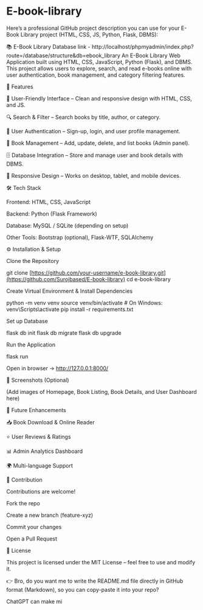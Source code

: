 # E-book-library
Here’s a professional GitHub project description you can use for your E-Book Library project (HTML, CSS, JS, Python, Flask, DBMS):

📚 E-Book Library
Database link - http://localhost/phpmyadmin/index.php?route=/database/structure&db=ebook_library
An E-Book Library Web Application built using HTML, CSS, JavaScript, Python (Flask), and DBMS.
This project allows users to explore, search, and read e-books online with user authentication, book management, and category filtering features.

🚀 Features

📖 User-Friendly Interface – Clean and responsive design with HTML, CSS, and JS.

🔍 Search & Filter – Search books by title, author, or category.

👤 User Authentication – Sign-up, login, and user profile management.

📂 Book Management – Add, update, delete, and list books (Admin panel).

🗄️ Database Integration – Store and manage user and book details with DBMS.

📱 Responsive Design – Works on desktop, tablet, and mobile devices.

🛠️ Tech Stack

Frontend: HTML, CSS, JavaScript

Backend: Python (Flask Framework)

Database: MySQL / SQLite (depending on setup)

Other Tools: Bootstrap (optional), Flask-WTF, SQLAlchemy

⚙️ Installation & Setup

Clone the Repository

git clone [https://github.com/your-username/e-book-library.git](https://github.com/Surojbased/E-book-library)
cd e-book-library


Create Virtual Environment & Install Dependencies

python -m venv venv
source venv/bin/activate   # On Windows: venv\Scripts\activate
pip install -r requirements.txt


Set up Database

flask db init
flask db migrate
flask db upgrade


Run the Application

flask run


Open in browser → http://127.0.0.1:8000/

📸 Screenshots (Optional)

(Add images of Homepage, Book Listing, Book Details, and User Dashboard here)

🔮 Future Enhancements

📥 Book Download & Online Reader

⭐ User Reviews & Ratings

📊 Admin Analytics Dashboard

🌍 Multi-language Support

🤝 Contribution

Contributions are welcome!

Fork the repo

Create a new branch (feature-xyz)

Commit your changes

Open a Pull Request

📜 License

This project is licensed under the MIT License – feel free to use and modify it.

👉 Bro, do you want me to write the README.md file directly in GitHub format (Markdown), so you can copy-paste it into your repo?

ChatGPT can make mi
